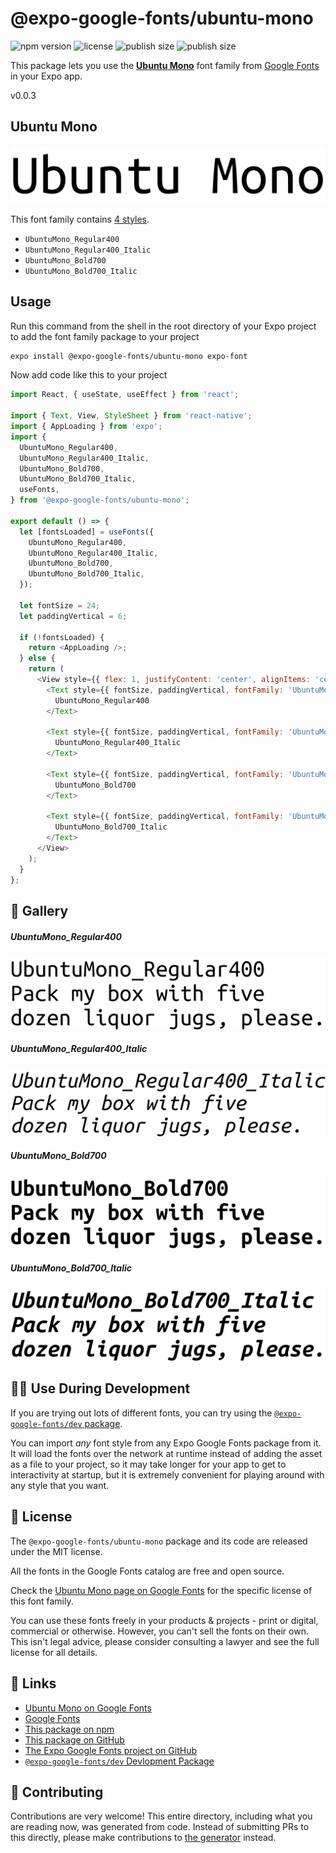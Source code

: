 # @expo-google-fonts/ubuntu-mono

![npm version](https://flat.badgen.net/npm/v/@expo-google-fonts/ubuntu-mono)
![license](https://flat.badgen.net/github/license/expo/google-fonts)
![publish size](https://flat.badgen.net/packagephobia/install/@expo-google-fonts/ubuntu-mono)
![publish size](https://flat.badgen.net/packagephobia/publish/@expo-google-fonts/ubuntu-mono)

This package lets you use the [**Ubuntu Mono**](https://fonts.google.com/specimen/Ubuntu+Mono) font family from [Google Fonts](https://fonts.google.com/) in your Expo app.

v0.0.3

## Ubuntu Mono

![Ubuntu Mono](./font-family.png)

This font family contains [4 styles](#-gallery).

- `UbuntuMono_Regular400`
- `UbuntuMono_Regular400_Italic`
- `UbuntuMono_Bold700`
- `UbuntuMono_Bold700_Italic`

## Usage

Run this command from the shell in the root directory of your Expo project to add the font family package to your project
```sh
expo install @expo-google-fonts/ubuntu-mono expo-font
```

Now add code like this to your project
```js
import React, { useState, useEffect } from 'react';

import { Text, View, StyleSheet } from 'react-native';
import { AppLoading } from 'expo';
import {
  UbuntuMono_Regular400,
  UbuntuMono_Regular400_Italic,
  UbuntuMono_Bold700,
  UbuntuMono_Bold700_Italic,
  useFonts,
} from '@expo-google-fonts/ubuntu-mono';

export default () => {
  let [fontsLoaded] = useFonts({
    UbuntuMono_Regular400,
    UbuntuMono_Regular400_Italic,
    UbuntuMono_Bold700,
    UbuntuMono_Bold700_Italic,
  });

  let fontSize = 24;
  let paddingVertical = 6;

  if (!fontsLoaded) {
    return <AppLoading />;
  } else {
    return (
      <View style={{ flex: 1, justifyContent: 'center', alignItems: 'center' }}>
        <Text style={{ fontSize, paddingVertical, fontFamily: 'UbuntuMono_Regular400' }}>
          UbuntuMono_Regular400
        </Text>

        <Text style={{ fontSize, paddingVertical, fontFamily: 'UbuntuMono_Regular400_Italic' }}>
          UbuntuMono_Regular400_Italic
        </Text>

        <Text style={{ fontSize, paddingVertical, fontFamily: 'UbuntuMono_Bold700' }}>
          UbuntuMono_Bold700
        </Text>

        <Text style={{ fontSize, paddingVertical, fontFamily: 'UbuntuMono_Bold700_Italic' }}>
          UbuntuMono_Bold700_Italic
        </Text>
      </View>
    );
  }
};

```

## 🔡 Gallery

##### UbuntuMono_Regular400
![UbuntuMono_Regular400](./cd1f8cec4767686edcf755dcde43ac58d83cef21ee96f0e6d850aaf359edd22c.ttf.png)

##### UbuntuMono_Regular400_Italic
![UbuntuMono_Regular400_Italic](./f9935197a4379e2812e72644ce77c4d8bd3f108ff3b23ed5fccb7032f08d6626.ttf.png)

##### UbuntuMono_Bold700
![UbuntuMono_Bold700](./7f6a2a5a1eeef3fd539d7cb59119e2a720c33fb75347a47de6c1b4daef4ab63c.ttf.png)

##### UbuntuMono_Bold700_Italic
![UbuntuMono_Bold700_Italic](./91873d66153347506011f860ea9c87fc36c2ee4ef726bd95cc88c86e0b1ec5f2.ttf.png)


## 👩‍💻 Use During Development

If you are trying out lots of different fonts, you can try using the [`@expo-google-fonts/dev` package](https://github.com/expo/google-fonts/tree/master/font-packages/dev#readme).

You can import *any* font style from any Expo Google Fonts package from it. It will load the fonts
over the network at runtime instead of adding the asset as a file to your project, so it may take longer
for your app to get to interactivity at startup, but it is extremely convenient
for playing around with any style that you want.

## 📖 License

The `@expo-google-fonts/ubuntu-mono` package and its code are released under the MIT license.

All the fonts in the Google Fonts catalog are free and open source.

Check the [Ubuntu Mono page on Google Fonts](https://fonts.google.com/specimen/Ubuntu+Mono) for the specific license of this font family.

You can use these fonts freely in your products & projects - print or digital, commercial or otherwise. However, you can't sell the fonts on their own. This isn't legal advice, please consider consulting a lawyer and see the full license for all details.

## 🔗 Links

- [Ubuntu Mono on Google Fonts](https://fonts.google.com/specimen/Ubuntu+Mono)
- [Google Fonts](https://fonts.google.com/)
- [This package on npm](https://www.npmjs.com/package/@expo-google-fonts/ubuntu-mono)
- [This package on GitHub](https://github.com/expo/google-fonts/tree/master/font-packages/ubuntu-mono)
- [The Expo Google Fonts project on GitHub](https://github.com/expo/google-fonts)
- [`@expo-google-fonts/dev` Devlopment Package](https://github.com/expo/google-fonts/tree/master/font-packages/dev)


## 🤝 Contributing

Contributions are very welcome! This entire directory, including what you are reading now, was generated from code. Instead of submitting PRs to this directly, please make contributions to [the generator](https://github.com/expo/google-fonts/tree/master/packages/generator) instead.
